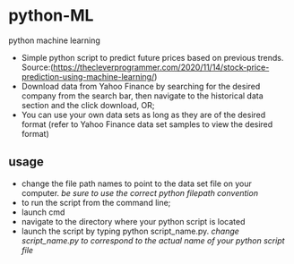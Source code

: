 # python-ML
python machine learning
- Simple python script to predict future prices based on previous trends. Source:(https://thecleverprogrammer.com/2020/11/14/stock-price-prediction-using-machine-learning/)
- Download data from Yahoo Finance by searching for the desired company from the search bar, then navigate to the historical data section and the click download, OR; 
- You can use your own data sets as long as they are of the desired format (refer to Yahoo Finance data set samples to view the desired format)

 ## usage
- change the file path names to point to the data set file on your computer. *be sure to use the correct python filepath convention*
- to run the script from the command line;
 - launch cmd 
 - navigate to the directory where your python script is located
 - launch the script by typing python script_name.py. *change script_name.py to correspond to the actual name of your python script file*
 
